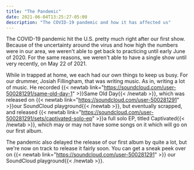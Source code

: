 ```yaml
---
title: "The Pandemic"
date: 2021-06-04T13:25:27-05:00
description: "The COVID-19 pandemic and how it has affected us"
---
```

The COVID-19 pandemic hit the U.S. pretty much right after our first show. Because of the uncertainty around the virus and how high the numbers were in our area, we weren't able to get back to practicing until early June of 2020. For the same reasons, we weren't able to have a single show until very recently, on May 22 of 2021. 

While in trapped at home, we each had our own things to keep us busy. For our drummer, Josiah Fillingham, that was writing music. As in, writing a lot of music. He recorded {{< newtab link="https://soundcloud.com/user-500281291/same-old-day-1" >}}Same Old Day{{< /newtab >}}, which was released on {{< newtab link="https://soundcloud.com/user-500281291" >}}our SoundCloud playground{{< /newtab >}}, but eventually scrapped, and released {{< newtab link="https://soundcloud.com/user-500281291/sets/captivated-solo-ep" >}}a full solo EP, titled Captivated{{< /newtab >}}, which may or may not have some songs on it which will go on our first album.

The pandemic also delayed the release of our first album by quite a lot, but we're now on track to release it fairly soon. You can get a sneak peek over on {{< newtab link="https://soundcloud.com/user-500281291" >}} our SoundCloud playground{{< /newtab >}}.
